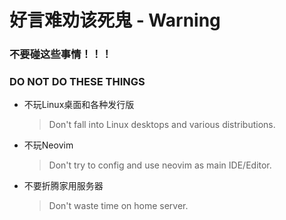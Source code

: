 # 好言难劝该死鬼 - Warning

<!-- properties
created: 2023-03-26 00:45:04
-->

### 不要碰这些事情！！！
### DO NOT DO THESE THINGS

- 不玩Linux桌面和各种发行版
    > Don't fall into Linux desktops and various distributions.
- 不玩Neovim
    > Don't try to config and use neovim as main IDE/Editor.
- 不要折腾家用服务器
    > Don't waste time on home server.